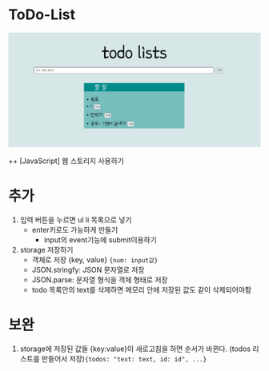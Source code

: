 # ToDo-List

![이미지](%ED%88%AC%EB%91%90%ED%88%AC%EB%91%90.png)

++ [JavaScript] 웹 스토리지 사용하기

# 추가
1. 입력 버튼을 누르면 ul li 목록으로 넣기
    - enter키로도 가능하게 만들기
        - input의 event기능에 submit이용하기
2. storage 저장하기
    - 객체로 저장 {key, value} `{num: input값}`
    - JSON.stringfy: JSON 문자열로 저장
    - JSON.parse: 문자열 형식을 객체 형태로 저장
    - todo 목록안의 text를 삭제하면 메모리 안에 저장된 값도 같이 삭제되어야함

# 보완
1. storage에 저장된 값들 {key:value}이 새로고침을 하면 순서가 바뀐다.
    (todos 리스트를 만들어서 저장)`{todos: "text: text, id: id", ...}`